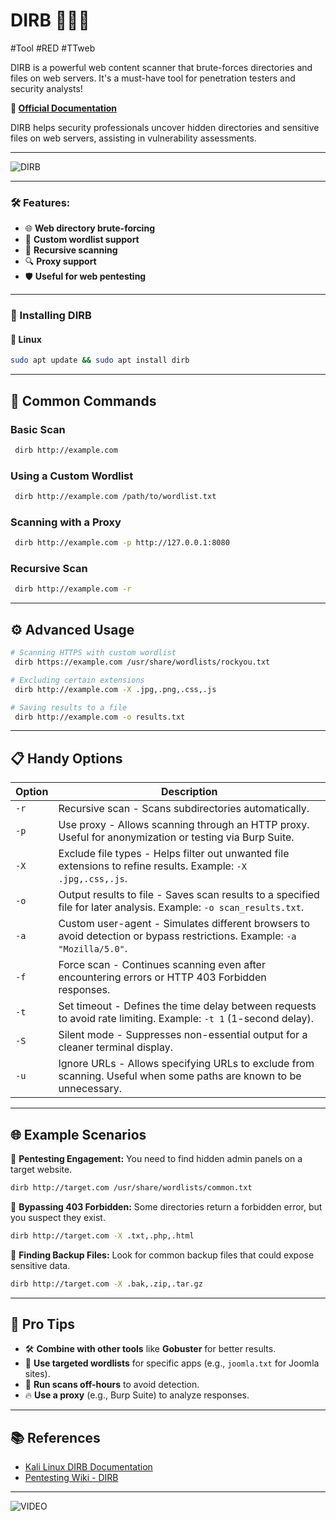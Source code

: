 # DIRB 🕵️‍♂️🚀
#Tool #RED #TTweb 

DIRB is a powerful web content scanner that brute-forces directories and files on web servers. It's a must-have tool for penetration testers and security analysts!

**🔗 [Official Documentation](https://tools.kali.org/web-applications/dirb)**

DIRB helps security professionals uncover hidden directories and sensitive files on web servers, assisting in vulnerability assessments.

---
![DIRB](https://www.kali.org/tools/dirb/images/dirb-logo.svg)

---

### 🛠 Features:
- 🌐 **Web directory brute-forcing**
- 📝 **Custom wordlist support**
- 🚀 **Recursive scanning**
- 🔍 **Proxy support**
- 🛡️ **Useful for web pentesting**

---

### 🚀 Installing DIRB

#### 🔹 **Linux**
```bash
sudo apt update && sudo apt install dirb
```

---

## 🧰 Common Commands

### Basic Scan
```bash
 dirb http://example.com
```

### Using a Custom Wordlist
```bash
 dirb http://example.com /path/to/wordlist.txt
```

### Scanning with a Proxy
```bash
 dirb http://example.com -p http://127.0.0.1:8080
```

### Recursive Scan
```bash
 dirb http://example.com -r
```

---

## ⚙️ Advanced Usage

```bash
# Scanning HTTPS with custom wordlist
 dirb https://example.com /usr/share/wordlists/rockyou.txt

# Excluding certain extensions
 dirb http://example.com -X .jpg,.png,.css,.js

# Saving results to a file
 dirb http://example.com -o results.txt
```

---

## 📋 Handy Options

| Option   | Description                          |
|----------|--------------------------------------|
| `-r`     | Recursive scan - Scans subdirectories automatically. |
| `-p`     | Use proxy - Allows scanning through an HTTP proxy. Useful for anonymization or testing via Burp Suite. |
| `-X`     | Exclude file types - Helps filter out unwanted file extensions to refine results. Example: `-X .jpg,.css,.js`. |
| `-o`     | Output results to file - Saves scan results to a specified file for later analysis. Example: `-o scan_results.txt`. |
| `-a`     | Custom user-agent - Simulates different browsers to avoid detection or bypass restrictions. Example: `-a "Mozilla/5.0"`. |
| `-f`     | Force scan - Continues scanning even after encountering errors or HTTP 403 Forbidden responses. |
| `-t`     | Set timeout - Defines the time delay between requests to avoid rate limiting. Example: `-t 1` (1-second delay). |
| `-S`     | Silent mode - Suppresses non-essential output for a cleaner terminal display. |
| `-u`     | Ignore URLs - Allows specifying URLs to exclude from scanning. Useful when some paths are known to be unnecessary. |

---

## 🌐 Example Scenarios

🔹 **Pentesting Engagement:** You need to find hidden admin panels on a target website.
```bash
dirb http://target.com /usr/share/wordlists/common.txt
```

🔹 **Bypassing 403 Forbidden:** Some directories return a forbidden error, but you suspect they exist.
```bash
dirb http://target.com -X .txt,.php,.html
```

🔹 **Finding Backup Files:** Look for common backup files that could expose sensitive data.
```bash
dirb http://target.com -X .bak,.zip,.tar.gz
```

---

## 🚀 Pro Tips
- 🛠️ **Combine with other tools** like **Gobuster** for better results.
- 🎯 **Use targeted wordlists** for specific apps (e.g., `joomla.txt` for Joomla sites).
- 🏃 **Run scans off-hours** to avoid detection.
- 🔥 **Use a proxy** (e.g., Burp Suite) to analyze responses.

---

## 📚 References
- [Kali Linux DIRB Documentation](https://tools.kali.org/web-applications/dirb)
- [Pentesting Wiki - DIRB](https://pentest-tools.com)

---

![VIDEO](https://www.youtube.com/watch?v=IEVoC7ddkfY)  
